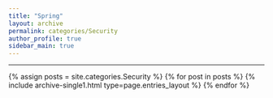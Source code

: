 ```yaml
---
title: "Spring"
layout: archive
permalink: categories/Security
author_profile: true
sidebar_main: true
---
```




***

{% assign posts = site.categories.Security %}
{% for post in posts %} {% include archive-single1.html type=page.entries_layout %} {% endfor %}